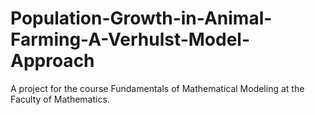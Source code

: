 # Population-Growth-in-Animal-Farming-A-Verhulst-Model-Approach
A project for the course Fundamentals of Mathematical Modeling at the Faculty of Mathematics.
